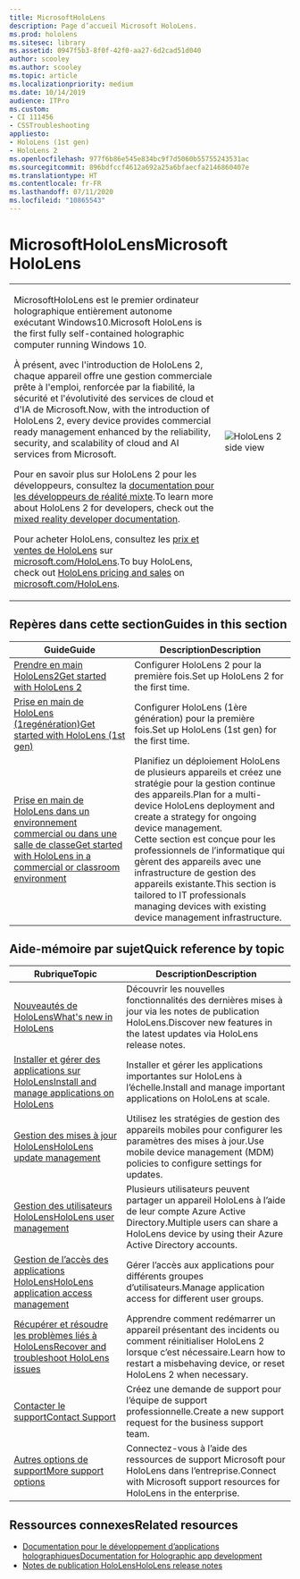 ```yaml
---
title: MicrosoftHoloLens
description: Page d’accueil Microsoft HoloLens.
ms.prod: hololens
ms.sitesec: library
ms.assetid: 0947f5b3-8f0f-42f0-aa27-6d2cad51d040
author: scooley
ms.author: scooley
ms.topic: article
ms.localizationpriority: medium
ms.date: 10/14/2019
audience: ITPro
ms.custom:
- CI 111456
- CSSTroubleshooting
appliesto:
- HoloLens (1st gen)
- HoloLens 2
ms.openlocfilehash: 977f6b86e545e834bc9f7d5060b55755243531ac
ms.sourcegitcommit: 896bdfccf4612a692a25a6bfaecfa2146860407e
ms.translationtype: HT
ms.contentlocale: fr-FR
ms.lasthandoff: 07/11/2020
ms.locfileid: "10865543"
---
```

# <span data-ttu-id="2ac2e-103">MicrosoftHoloLens</span><span class="sxs-lookup"><span data-stu-id="2ac2e-103">Microsoft HoloLens</span></span>

<table><tbody>
<tr><td style="border: 0px;width: 75%;valign= top">
<p><span data-ttu-id="2ac2e-104">MicrosoftHoloLens est le premier ordinateur holographique entièrement autonome exécutant Windows10.</span><span class="sxs-lookup"><span data-stu-id="2ac2e-104">Microsoft HoloLens is the first fully self-contained holographic computer running Windows 10.</span></span></p>

<p><span data-ttu-id="2ac2e-105">À présent, avec l'introduction de HoloLens 2, chaque appareil offre une gestion commerciale prête à l'emploi, renforcée par la fiabilité, la sécurité et l'évolutivité des services de cloud et d'IA de Microsoft.</span><span class="sxs-lookup"><span data-stu-id="2ac2e-105">Now, with the introduction of HoloLens 2, every device provides commercial ready management enhanced by the reliability, security, and scalability of cloud and AI services from Microsoft.</span></span></p>

<p><span data-ttu-id="2ac2e-106">Pour en savoir plus sur HoloLens 2 pour les développeurs, consultez la <a href="https://docs.microsoft.com/windows/mixed-reality/">documentation pour les développeurs de réalité mixte</a>.</span><span class="sxs-lookup"><span data-stu-id="2ac2e-106">To learn more about HoloLens 2 for developers, check out the <a href="https://docs.microsoft.com/windows/mixed-reality/">mixed reality developer documentation</a>.</span></span></p>

<p><span data-ttu-id="2ac2e-107">Pour acheter HoloLens, consultez les <a href="https://www.microsoft.com/hololens/buy">prix et ventes de HoloLens</a> sur <a href="https://www.microsoft.com/hololens">microsoft.com/HoloLens</a>.</span><span class="sxs-lookup"><span data-stu-id="2ac2e-107">To buy HoloLens, check out <a href="https://www.microsoft.com/hololens/buy">HoloLens pricing and sales</a> on <a href="https://www.microsoft.com/hololens">microsoft.com/HoloLens</a>.</span></span></p>
</td>

<td align="left" style="border: 0px"><img alt="HoloLens 2 side view" src="images/hololens2-side-render-xs.png"/></td></tr>
</tbody></table>

## <span data-ttu-id="2ac2e-108">Repères dans cette section</span><span class="sxs-lookup"><span data-stu-id="2ac2e-108">Guides in this section</span></span>

| <span data-ttu-id="2ac2e-109">Guide</span><span class="sxs-lookup"><span data-stu-id="2ac2e-109">Guide</span></span> | <span data-ttu-id="2ac2e-110">Description</span><span class="sxs-lookup"><span data-stu-id="2ac2e-110">Description</span></span> |
| --- | --- |
| [<span data-ttu-id="2ac2e-111">Prendre en main HoloLens2</span><span class="sxs-lookup"><span data-stu-id="2ac2e-111">Get started with HoloLens 2</span></span>](hololens2-setup.md) | <span data-ttu-id="2ac2e-112">Configurer HoloLens 2 pour la première fois.</span><span class="sxs-lookup"><span data-stu-id="2ac2e-112">Set up HoloLens 2 for the first time.</span></span>  |
| [<span data-ttu-id="2ac2e-113">Prise en main de HoloLens (1regénération)</span><span class="sxs-lookup"><span data-stu-id="2ac2e-113">Get started with HoloLens (1st gen)</span></span>](hololens1-setup.md) | <span data-ttu-id="2ac2e-114">Configurer HoloLens (1ère génération) pour la première fois.</span><span class="sxs-lookup"><span data-stu-id="2ac2e-114">Set up HoloLens (1st gen) for the first time.</span></span>  |
| [<span data-ttu-id="2ac2e-115">Prise en main de HoloLens dans un environnement commercial ou dans une salle de classe</span><span class="sxs-lookup"><span data-stu-id="2ac2e-115">Get started with HoloLens in a commercial or classroom environment</span></span>](hololens-requirements.md) | <span data-ttu-id="2ac2e-116">Planifiez un déploiement HoloLens de plusieurs appareils et créez une stratégie pour la gestion continue des appareils.</span><span class="sxs-lookup"><span data-stu-id="2ac2e-116">Plan for a multi-device HoloLens deployment and create a strategy for ongoing device management.</span></span></br><span data-ttu-id="2ac2e-117">Cette section est conçue pour les professionnels de l’informatique qui gèrent des appareils avec une infrastructure de gestion des appareils existante.</span><span class="sxs-lookup"><span data-stu-id="2ac2e-117">This section is tailored to IT professionals managing devices with existing device management infrastructure.</span></span>  |

## <span data-ttu-id="2ac2e-118">Aide-mémoire par sujet</span><span class="sxs-lookup"><span data-stu-id="2ac2e-118">Quick reference by topic</span></span>

| <span data-ttu-id="2ac2e-119">Rubrique</span><span class="sxs-lookup"><span data-stu-id="2ac2e-119">Topic</span></span> | <span data-ttu-id="2ac2e-120">Description</span><span class="sxs-lookup"><span data-stu-id="2ac2e-120">Description</span></span> |
| --- | --- |
| [<span data-ttu-id="2ac2e-121">Nouveautés de HoloLens</span><span class="sxs-lookup"><span data-stu-id="2ac2e-121">What's new in HoloLens</span></span>](hololens-whats-new.md) | <span data-ttu-id="2ac2e-122">Découvrir les nouvelles fonctionnalités des dernières mises à jour via les notes de publication HoloLens.</span><span class="sxs-lookup"><span data-stu-id="2ac2e-122">Discover new features in the latest updates via HoloLens release notes.</span></span> |
| [<span data-ttu-id="2ac2e-123">Installer et gérer des applications sur HoloLens</span><span class="sxs-lookup"><span data-stu-id="2ac2e-123">Install and manage applications on HoloLens</span></span>](hololens-install-apps.md) | <span data-ttu-id="2ac2e-124">Installer et gérer les applications importantes sur HoloLens à l’échelle.</span><span class="sxs-lookup"><span data-stu-id="2ac2e-124">Install and manage important applications on HoloLens at scale.</span></span> |
| [<span data-ttu-id="2ac2e-125">Gestion des mises à jour HoloLens</span><span class="sxs-lookup"><span data-stu-id="2ac2e-125">HoloLens update management</span></span>](hololens-updates.md) | <span data-ttu-id="2ac2e-126">Utilisez les stratégies de gestion des appareils mobiles pour configurer les paramètres des mises à jour.</span><span class="sxs-lookup"><span data-stu-id="2ac2e-126">Use mobile device management (MDM) policies to configure settings for updates.</span></span> |
| [<span data-ttu-id="2ac2e-127">Gestion des utilisateurs HoloLens</span><span class="sxs-lookup"><span data-stu-id="2ac2e-127">HoloLens user management</span></span>](hololens-multiple-users.md) | <span data-ttu-id="2ac2e-128">Plusieurs utilisateurs peuvent partager un appareil HoloLens à l’aide de leur compte Azure Active Directory.</span><span class="sxs-lookup"><span data-stu-id="2ac2e-128">Multiple users can share a HoloLens device by using their Azure Active Directory accounts.</span></span> |
| [<span data-ttu-id="2ac2e-129">Gestion de l’accès des applications HoloLens</span><span class="sxs-lookup"><span data-stu-id="2ac2e-129">HoloLens application access management</span></span>](hololens-kiosk.md) | <span data-ttu-id="2ac2e-130">Gérer l’accès aux applications pour différents groupes d’utilisateurs.</span><span class="sxs-lookup"><span data-stu-id="2ac2e-130">Manage application access for different user groups.</span></span>  |
| [<span data-ttu-id="2ac2e-131">Récupérer et résoudre les problèmes liés à HoloLens</span><span class="sxs-lookup"><span data-stu-id="2ac2e-131">Recover and troubleshoot HoloLens issues</span></span>](hololens-recovery.md) |  <span data-ttu-id="2ac2e-132">Apprendre comment redémarrer un appareil présentant des incidents ou comment réinitialiser HoloLens 2 lorsque c’est nécessaire.</span><span class="sxs-lookup"><span data-stu-id="2ac2e-132">Learn how to restart a misbehaving device, or reset HoloLens 2 when necessary.</span></span> |
| [<span data-ttu-id="2ac2e-133">Contacter le support</span><span class="sxs-lookup"><span data-stu-id="2ac2e-133">Contact Support</span></span>](https://support.microsoft.com/supportforbusiness/productselection?sapid=e9391227-fa6d-927b-0fff-f96288631b8f) | <span data-ttu-id="2ac2e-134">Créez une demande de support pour l’équipe de support professionnelle.</span><span class="sxs-lookup"><span data-stu-id="2ac2e-134">Create a new support request for the business support team.</span></span> | 
| [<span data-ttu-id="2ac2e-135">Autres options de support</span><span class="sxs-lookup"><span data-stu-id="2ac2e-135">More support options</span></span>](https://support.microsoft.com/products/hololens) | <span data-ttu-id="2ac2e-136">Connectez-vous à l’aide des ressources de support Microsoft pour HoloLens dans l’entreprise.</span><span class="sxs-lookup"><span data-stu-id="2ac2e-136">Connect with Microsoft support resources for HoloLens in the enterprise.</span></span> |

## <span data-ttu-id="2ac2e-137">Ressources connexes</span><span class="sxs-lookup"><span data-stu-id="2ac2e-137">Related resources</span></span>

* [<span data-ttu-id="2ac2e-138">Documentation pour le développement d’applications holographiques</span><span class="sxs-lookup"><span data-stu-id="2ac2e-138">Documentation for Holographic app development</span></span>](https://developer.microsoft.com/windows/mixed-reality/development)
* [<span data-ttu-id="2ac2e-139">Notes de publication HoloLens</span><span class="sxs-lookup"><span data-stu-id="2ac2e-139">HoloLens release notes</span></span>](https://docs.microsoft.com/hololens/hololens-release-notes)

